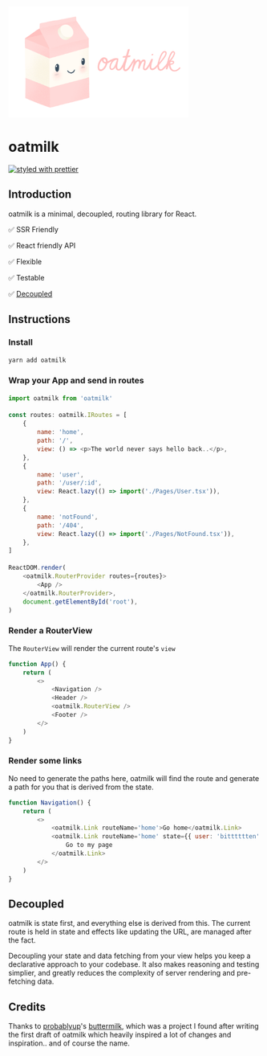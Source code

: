 <img src="docs/img/oatmilk.png" alt="oatmilk" height="220" />

# oatmilk

[![styled with prettier](https://img.shields.io/badge/styled_with-prettier-ff69b4.svg)](https://github.com/prettier/prettier)

## Introduction

oatmilk is a minimal, decoupled, routing library for React.

✅ SSR Friendly

✅ React friendly API

✅ Flexible

✅ Testable

✅ [Decoupled](#decoupled)

## Instructions

### Install

`yarn add oatmilk`

### Wrap your App and send in routes

```js index.tsx
import oatmilk from 'oatmilk'

const routes: oatmilk.IRoutes = [
    {
        name: 'home',
        path: '/',
        view: () => <p>The world never says hello back..</p>,
    },
    {
        name: 'user',
        path: '/user/:id',
        view: React.lazy(() => import('./Pages/User.tsx')),
    },
    {
        name: 'notFound',
        path: '/404',
        view: React.lazy(() => import('./Pages/NotFound.tsx')),
    },
]

ReactDOM.render(
    <oatmilk.RouterProvider routes={routes}>
        <App />
    </oatmilk.RouterProvider>,
    document.getElementById('root'),
)
```

### Render a RouterView

The `RouterView` will render the current route's `view`

```js App.tsx
function App() {
    return (
        <>
            <Navigation />
            <Header />
            <oatmilk.RouterView />
            <Footer />
        </>
    )
}
```

### Render some links

No need to generate the paths here, oatmilk will find the route and generate a path for you that is derived from the state.

```js App.tsx
function Navigation() {
    return (
        <>
            <oatmilk.Link routeName='home'>Go home</oatmilk.Link>
            <oatmilk.Link routeName='home' state={{ user: 'bitttttten' }}>
                Go to my page
            </oatmilk.Link>
        </>
    )
}
```

## Decoupled

oatmilk is state first, and everything else is derived from this. The current route is held in state and effects like updating the URL, are managed after the fact.

Decoupling your state and data fetching from your view helps you keep a declarative approach to your codebase. It also makes reasoning and testing simplier, and greatly reduces the complexity of server rendering and pre-fetching data.

## Credits

Thanks to [probablyup](https://github.com/probablyup)'s [buttermilk](https://github.com/probablyup/buttermilk), which was a project I found after writing the first draft of oatmilk which heavily inspired a lot of changes and inspiration.. and of course the name.
